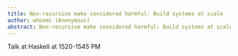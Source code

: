 ```yaml
---
title: Non-recursive make considered harmful: Build systems at scale
author: whoami (Anonymous)
abstract: Non-recursive make considered harmful: Build systems at scale
---
```


Talk at Haskell at 1520-1545 PM
